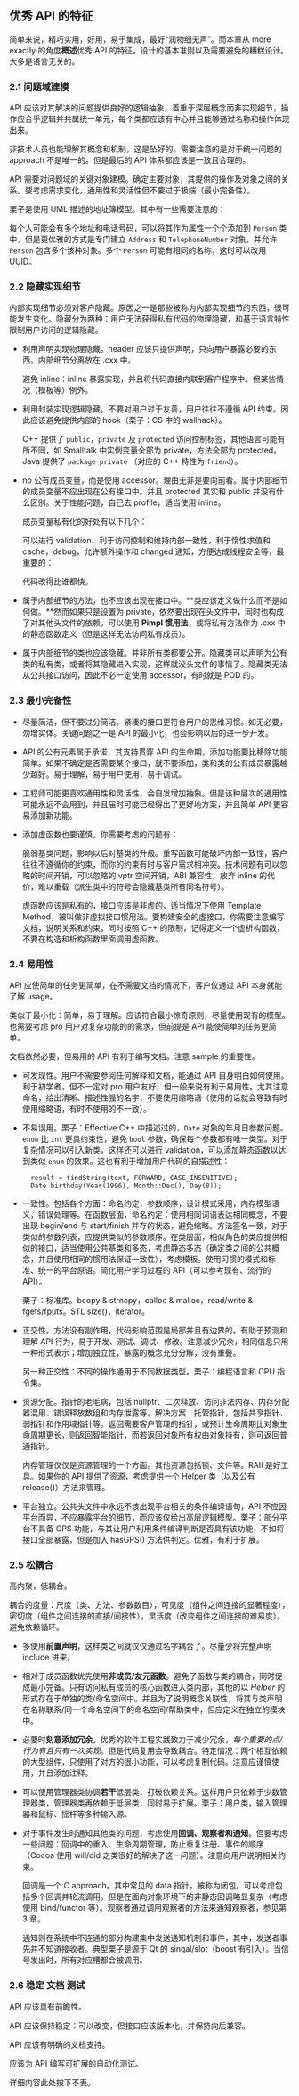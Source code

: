 ## 优秀 API 的特征

简单来说，精巧实用，好用，易于集成，最好“润物细无声”。而本章从 more exactly 的角度**概述**优秀 API 的特征，设计的基本准则以及需要避免的糟糕设计。大多是语言无关的。

### 2.1 问题域建模

API 应该对其解决的问题提供良好的逻辑抽象，着重于深层概念而非实现细节，操作应合乎逻辑并共属统一单元，每个类都应该有中心并且能够通过名称和操作体现出来。

非技术人员也能理解其概念和机制，这是坠好的。需要注意的是对于统一问题的 approach 不是唯一的。但是最后的 API 体系都应该是一致且合理的。

API 需要对问题域的关键对象建模。确定主要对象，其提供的操作及对象之间的关系。要考虑需求变化，通用性和灵活性但不要过于极端（最小完备性）。

栗子是使用 UML 描述的地址簿模型。其中有一些需要注意的：

每个人可能会有多个地址和电话号码，可以将其作为属性一个个添加到 `Person` 类中，但是更优雅的方式是专门建立 `Address` 和 `TelephoneNumber` 对象，并允许 `Person` 包含多个该种对象。多个 `Person` 可能有相同的名称，这时可以改用 UUID。

### 2.2 隐藏实现细节

内部实现细节必须对客户隐藏。原因之一是那些被称为内部实现细节的东西，很可能发生变化。隐藏分为两种：用户无法获得私有代码的物理隐藏，和基于语言特性限制用户访问的逻辑隐藏。

* 利用声明实现物理隐藏。header 应该只提供声明，只向用户暴露必要的东西。内部细节分离放在 .cxx 中。

	避免 inline：inline 暴露实现，并且将代码直接内联到客户程序中。但某些情况（模板等）例外。

* 利用封装实现逻辑隐藏。不要对用户过于友善，用户往往不遵循 API 约束。因此应该避免提供内部的 hook（栗子：CS 中的 wallhack）。

	C++ 提供了 `public`，`private` 及 `protected` 访问控制标签，其他语言可能有所不同，如 Smalltalk 中实例变量全部为 private，方法全部为 protected。Java 提供了 `package private` （对应的 C++ 特性为 `friend`）。

* no 公有成员变量，而是使用 accessor。理由无非是要向前看。属于内部细节的成员变量不应出现在公有接口中。并且 protected 其实和 public 并没有什么区别。关于性能问题，自己去 profile，适当使用 inline。

	成员变量私有化的好处有以下几个：

	可以进行 validation，利于访问控制和维持内部一致性，利于惰性求值和 cache，debug，允许额外操作和 changed 通知，方便达成线程安全等，最重要的：

	代码改得比谁都快。

* 属于内部细节的方法，也不应该出现在接口中。**类应该定义做什么而不是如何做。**然而如果只是设置为 private，依然要出现在头文件中，同时也构成了对其他头文件的依赖。可以使用 **Pimpl 惯用法**，或将私有方法作为 .cxx 中的静态函数定义（但是这样无法访问私有成员）。

* 属于内部细节的类也应该隐藏。并非所有类都要公开。隐藏类可以声明为公有类的私有类，或者将其隐藏进入实现，这样就没头文件的事情了。隐藏类无法从公共接口访问，因此不必一定使用 accessor，有时就是 POD 的。

### 2.3 最小完备性

* 尽量简洁，但不要过分简洁。紧凑的接口更符合用户的思维习惯。如无必要，勿增实体。关键问题之一是 API 的最小化，也会影响以后的进一步开发。

* API 的公有元素属于承诺，其支持贯穿 API 的生命期，添加功能要比移除功能简单。如果不确定是否需要某个接口，就不要添加，类和类的公有成员暴露越少越好。易于理解，易于用户使用，易于调试。

* 工程师可能更喜欢通用性和灵活性，会自发增加抽象。但是该种层次的通用性可能永远不会用到，并且届时可能已经得出了更好地方案，并且简单 API 更容易添加新功能。

* 添加虚函数也要谨慎。你需要考虑的问题有：

	脆弱基类问题，影响以后对基类的升级。重写函数可能破坏内部一致性，客户往往不遵循你的约束，而你的约束有时与客户需求相冲突。技术问题有可以忽略的时间开销，可以忽略的 vptr 空间开销，ABI 兼容性，放弃 inline 的代价，难以重载（派生类中的符号会隐藏基类所有同名符号）。

	虚函数应该是私有的，接口应该是非虚的，适当情况下使用 Template Method，被叫做非虚拟接口惯用法。要构建安全的虚接口，你需要注意编写文档，说明关系和约束，同时按照 C++ 的限制，记得定义一个虚析构函数，不要在构造和析构函数里面调用虚函数。

### 2.4 易用性

API 应使简单的任务更简单，在不需要文档的情况下，客户仅通过 API 本身就能了解 usage。

类似于最小化：简单，易于理解。应该符合最小惊奇原则，尽量使用现有的模型。也需要考虑 pro 用户对复杂功能的的需求，但前提是 API 能使简单的任务更简单。

文档依然必要，但易用的 API 有利于编写文档。注意 sample 的重要性。

* 可发现性。用户不需要参阅任何解释和文档，能通过 API 自身明白如何使用。利于初学者，但不一定对 pro 用户友好，但一般来说有利于易用性。尤其注意命名，给出清晰、描述性强的名字，不要使用缩略语（使用的话就会导致有时使用缩略语，有时不使用的不一致）。

* 不易误用。栗子：Effective C++ 中描述过的，`Date` 对象的年月日参数问题。`enum` 比 `int` 更具约束性，避免 `bool` 参数，确保每个参数都有唯一类型。对于复杂情况可以引入新类，这样还可以进行 validation，可以添加静态函数以达到类似 `enum` 的效果。这也有利于增加用户代码的自描述性：
	
		result = findString(text, FORWARD, CASE_INSENITIVE);
		Date birthday(Year(1996), Month::Dec(), Day(8));

* 一致性。包括各个方面：命名约定，参数顺序，设计模式采用，内存模型语义，错误处理等。在函数层面，命名约定：使用相同词语表达相同概念，不要出现 begin/end 与 start/finish 并存的状态，避免缩略。方法签名一致，对于类似的参数列表，应提供类似的参数顺序。在类层面，相似角色的类应提供相似的接口，适当使用公共基类和多态，考虑静态多态（确定类之间的公共概念，并且使用相同的惯用法保证一致性），考虑模板。使用习惯的模式和标准、统一的平台原语。简化用户学习过程的 API（可以参考现有、流行的 API）。

	栗子：标准库。bcopy & strncpy，calloc & malloc，read/write & fgets/fputs。STL size()，iterator。

* 正交性。方法没有副作用，代码影响范围是局部并且有边界的。有助于预测和理解 API 行为，易于开发、测试、调试、修改。注意减少冗余，相同信息只用一种形式表示；增加独立性，暴露的概念充分分解，没有重叠。

	另一种正交性：不同的操作通用于不同数据类型。栗子：编程语言和 CPU 指令集。

* 资源分配。指针的老毛病，包括 nullptr、二次释放、访问非法内存、内存分配器混用、错误释放数组和内存泄露等。解决方案：托管指针，包括共享指针、弱指针和作用域指针等。返回需要客户管理的指针，或预计生命周期比对象生命周期更长，则返回智能指针，而若返回对象所有权由对象持有，则可返回普通指针。

	内存管理仅仅是资源管理的一个方面。其他资源包括锁、文件等。RAII 是好工具。如果你的 API 提供了资源，考虑提供一个 Helper 类（以及公有 release()）方法来管理。

* 平台独立。公共头文件中永远不该出现平台相关的条件编译语句，API 不应因平台而异，不应暴露平台的细节，而应该仅给出高层逻辑模型。栗子：部分平台不具备 GPS 功能，与其让用户利用条件编译判断是否具有该功能，不如将接口全部暴露，但是加入 hasGPS() 方法供判定。优雅，有利于扩展。

### 2.5 松耦合

高内聚，低耦合。

耦合的度量：尺度（类、方法、参数数目），可见度（组件之间连接的显著程度），密切度（组件之间连接的直接/间接性），灵活度（改变组件之间连接的难易度）。避免依赖循环。

* 多使用**前置声明**，这样类之间就仅仅通过名字耦合了。尽量少将完整声明 include 进来。

* 相对于成员函数优先使用**非成员/友元函数**。避免了函数与类的耦合，同时促成最小完备。只有访问私有成员的核心函数进入类内部，其他的以 *Helper* 的形式存在于单独的类/命名空间中。并且为了说明概念关联性，将其与类声明在名称联系/同一个命名空间下的命名空间/帮助类中，但应定义在独立的模块中。

* 必要时**刻意添加冗余**。优秀的软件工程实践致力于减少冗余，*每个重要的点/行为有且只有一次实现*。但是代码复用会导致耦合。特定情况：两个相互依赖的大型组件，只使用了对方的很小功能，可以考虑复制代码。注意应谨慎使用，并且添加注释。

* 可以使用管理器类协调**若干**低层类，打破依赖关系。这样用户只依赖于少数管理器类，管理器类再依赖于低层类，同时易于扩展。栗子：用户类，输入管理器和鼠标、摇杆等多种输入源。

* 对于事件发生时通知其他类的问题，考虑使用**回调、观察者和通知**。但要考虑一些问题：回调中的重入、生命周期管理，防止重复注册、事件的顺序（Cocoa 使用 will/did 之类很好的解决了这一问题）。注意向用户说明相关约束。

	回调是一个 C approach。其中常见的 data 指针，被称为闭包。可以考虑包括多个回调并轮流调用。但是在面向对象环境下的非静态回调略显复杂（考虑使用 bind/functor 等）。观察者通过调用观察者的方法来通知观察者，参见第 3 章。

	通知则在系统中不连通的部分构建集中发送通知机制和事件，其中，发送者事先并不知道接收者。典型栗子是源于 Qt 的 singal/slot（boost 有引入）。当信号发出时，所有对应槽都会被调用。

### 2.6 稳定 文档 测试

API 应该具有前瞻性。

API 应该保持稳定：可以改变，但接口应该版本化，并保持向后兼容。

API 应该有明确的文档支持。

应该为 API 编写可扩展的自动化测试。

详细内容此处按下不表。
